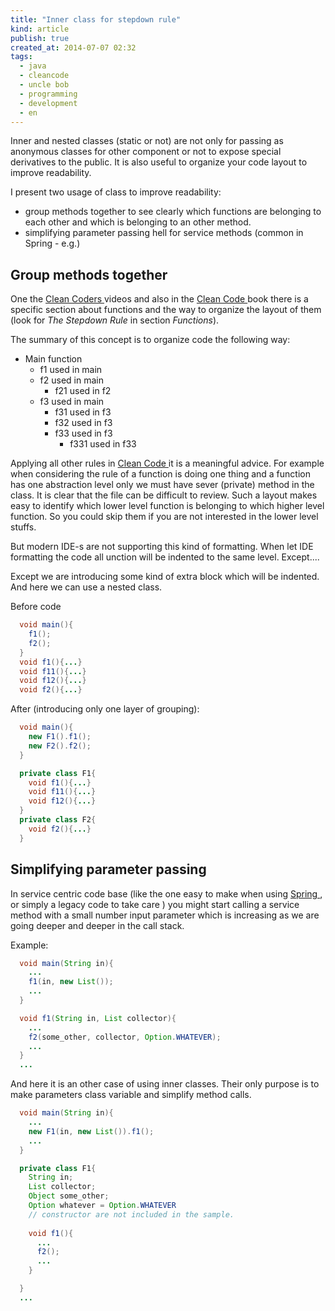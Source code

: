 ```yaml
---
title: "Inner class for stepdown rule"
kind: article
publish: true
created_at: 2014-07-07 02:32
tags:
  - java
  - cleancode
  - uncle bob
  - programming
  - development
  - en
---
```


Inner and nested classes (static or not) are not only for passing as anonymous classes for other component or not to expose special derivatives to the public. It is also useful to organize your code layout to improve readability.

I present two usage of class to improve readability:

- group methods together to see clearly which functions are belonging to each other and which is belonging to an other method.
- simplifying parameter passing hell for service methods (common in Spring - e.g.)

## Group methods together

One the [Clean Coders ](http://cleancoders.com/) videos and also in the [Clean Code ](http://www.amazon.com/Clean-Code-Handbook-Software-Craftsmanship/dp/0132350882) book there is a specific section about functions and the way to organize the layout of them (look for _The Stepdown Rule_ in section _Functions_).

The summary of this concept is to organize code the following way:

- Main function
  - f1 used in main
  - f2 used in main
    - f21 used in f2
  - f3 used in main
    - f31 used in f3
    - f32 used in f3
    - f33 used in f3
      - f331 used in f33

Applying all other rules in [Clean Code ](http://www.amazon.com/Clean-Code-Handbook-Software-Craftsmanship/dp/0132350882)  it is a meaningful advice. For example when considering the rule of a function is doing one thing and a function has one abstraction level only we must have sever (private) method in the class. It is clear that the file can be difficult to review. Such a layout makes easy to identify which lower level function is belonging to which higher level function. So you could skip them if you are not interested in the lower level stuffs.

But modern IDE-s are not supporting this kind of formatting. When let IDE formatting the code all unction will be indented to the same level. Except....

Except we are introducing some kind of extra block which will be indented. And here we can use a nested class.

Before code

~~~java
  void main(){
    f1();
    f2();
  }
  void f1(){...}
  void f11(){...}
  void f12(){...}
  void f2(){...}
~~~

After (introducing only one layer of grouping):

~~~java
  void main(){
    new F1().f1();
    new F2().f2();
  }

  private class F1{
    void f1(){...}
    void f11(){...}
    void f12(){...}
  }
  private class F2{
    void f2(){...}
  }
~~~

## Simplifying parameter passing

In service centric code base (like the one easy to make when using [Spring ](http://spring.io/), or simply a legacy code to take care ) you might start calling a service method with a small number input parameter which is increasing as we are going deeper and deeper in the call stack.

Example:

~~~java
  void main(String in){
    ...
    f1(in, new List());
    ...
  }

  void f1(String in, List collector){
    ...
    f2(some_other, collector, Option.WHATEVER);
    ...
  }
  ...
~~~

And here it is an other case of using inner classes. Their only purpose is to make parameters class variable and simplify method calls.

~~~java
  void main(String in){
    ...
    new F1(in, new List()).f1();
    ...
  }

  private class F1{
    String in;
    List collector;
    Object some_other;
    Option whatever = Option.WHATEVER
    // constructor are not included in the sample. 
    
    void f1(){
      ...
      f2();
      ...
    }

  }
  ...
~~~

